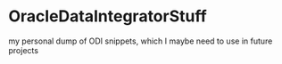 # OracleDataIntegratorStuff
my personal dump of ODI snippets, which I maybe need to use in future projects
